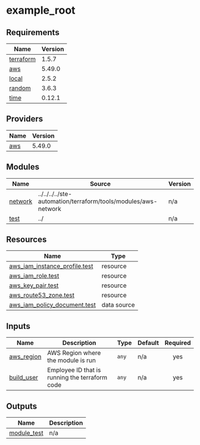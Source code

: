 # example_root

<!-- BEGINNING OF PRE-COMMIT-TERRAFORM DOCS HOOK -->
## Requirements

| Name | Version |
|------|---------|
| <a name="requirement_terraform"></a> [terraform](#requirement\_terraform) | 1.5.7 |
| <a name="requirement_aws"></a> [aws](#requirement\_aws) | 5.49.0 |
| <a name="requirement_local"></a> [local](#requirement\_local) | 2.5.2 |
| <a name="requirement_random"></a> [random](#requirement\_random) | 3.6.3 |
| <a name="requirement_time"></a> [time](#requirement\_time) | 0.12.1 |

## Providers

| Name | Version |
|------|---------|
| <a name="provider_aws"></a> [aws](#provider\_aws) | 5.49.0 |

## Modules

| Name | Source | Version |
|------|--------|---------|
| <a name="module_network"></a> [network](#module\_network) | ../../../../ste-automation/terraform/tools/modules/aws-network | n/a |
| <a name="module_test"></a> [test](#module\_test) | ../ | n/a |

## Resources

| Name | Type |
|------|------|
| [aws_iam_instance_profile.test](https://registry.terraform.io/providers/hashicorp/aws/5.49.0/docs/resources/iam_instance_profile) | resource |
| [aws_iam_role.test](https://registry.terraform.io/providers/hashicorp/aws/5.49.0/docs/resources/iam_role) | resource |
| [aws_key_pair.test](https://registry.terraform.io/providers/hashicorp/aws/5.49.0/docs/resources/key_pair) | resource |
| [aws_route53_zone.test](https://registry.terraform.io/providers/hashicorp/aws/5.49.0/docs/resources/route53_zone) | resource |
| [aws_iam_policy_document.test](https://registry.terraform.io/providers/hashicorp/aws/5.49.0/docs/data-sources/iam_policy_document) | data source |

## Inputs

| Name | Description | Type | Default | Required |
|------|-------------|------|---------|:--------:|
| <a name="input_aws_region"></a> [aws\_region](#input\_aws\_region) | AWS Region where the module is run | `any` | n/a | yes |
| <a name="input_build_user"></a> [build\_user](#input\_build\_user) | Employee ID that is running the terraform code | `any` | n/a | yes |

## Outputs

| Name | Description |
|------|-------------|
| <a name="output_module_test"></a> [module\_test](#output\_module\_test) | n/a |
<!-- END OF PRE-COMMIT-TERRAFORM DOCS HOOK -->
